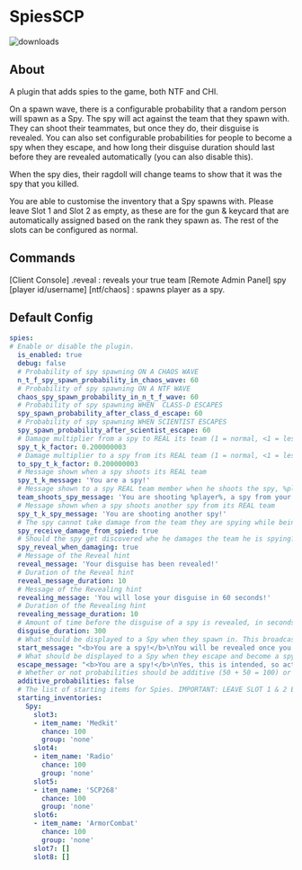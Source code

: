 # SpiesSCP

![downloads](https://img.shields.io/github/downloads/SrSisco/SpiesSCP/total?style=for-the-badge)

## About

A plugin that adds spies to the game, both NTF and CHI.

On a spawn wave, there is a configurable probability that a random person will spawn as a Spy. The spy will act against the team that they spawn with. They can shoot their teammates, but once they do, their disguise is revealed.
You can also set configurable probabilities for people to become a spy when they escape, and how long their disguise duration should last before they are revealed automatically (you can also disable this).

When the spy dies, their ragdoll will change teams to show that it was the spy that you killed.

You are able to customise the inventory that a Spy spawns with. Please leave Slot 1 and Slot 2 as empty, as these are for the gun & keycard that are automatically assigned based on the rank they spawn as. The rest of the slots can be configured as normal.

## Commands

[Client Console] .reveal : reveals your true team 
[Remote Admin Panel] spy [player id/username] [ntf/chaos] : spawns player as a spy.

## Default Config
```yaml
spies:
# Enable or disable the plugin.
  is_enabled: true
  debug: false
  # Probability of spy spawning ON A CHAOS WAVE
  n_t_f_spy_spawn_probability_in_chaos_wave: 60
  # Probability of spy spawning ON A NTF WAVE
  chaos_spy_spawn_probability_in_n_t_f_wave: 60
  # Probability of spy spawning WHEN  CLASS-D ESCAPES
  spy_spawn_probability_after_class_d_escape: 60
  # Probability of spy spawning WHEN SCIENTIST ESCAPES
  spy_spawn_probability_after_scientist_escape: 60
  # Damage multiplier from a spy to REAL its team (1 = normal, <1 = less, >1 more)
  spy_t_k_factor: 0.200000003
  # Damage multiplier to a spy from its REAL team (1 = normal, <1 = less, >1 more)
  to_spy_t_k_factor: 0.200000003
  # Message shown when a spy shoots its REAL team
  spy_t_k_message: 'You are a spy!'
  # Message shown to a spy REAL team member when he shoots the spy, %player% is replaced with the spy name
  team_shoots_spy_message: 'You are shooting %player%, a spy from your team!'
  # Message shown when a spy shoots another spy from its REAL team
  spy_t_k_spy_message: 'You are shooting another spy!'
  # The spy cannot take damage from the team they are spying while being a spy
  spy_receive_damage_from_spied: true
  # Should the spy get discovered whe he damages the team he is spying?
  spy_reveal_when_damaging: true
  # Message of the Reveal hint
  reveal_message: 'Your disguise has been revealed!'
  # Duration of the Reveal hint
  reveal_message_duration: 10
  # Message of the Revealing hint
  revealing_message: 'You will lose your disguise in 60 seconds!'
  # Duration of the Revealing hint
  revealing_message_duration: 10
  # Amount of time before the disguise of a spy is revealed, in seconds. Set to anything below 60 to disable
  disguise_duration: 300
  # What should be displayed to a Spy when they spawn in. This broadcast will always end with the TK multiplier factor (e.g. 0.2)
  start_message: "<b>You are a spy!</b>\nYou will be revealed once you use the .reveal command\nDamage against the team you spy for is multiplied by "
  # What should be displayed to a Spy when they escape and become a spy. This broadcast will always end with the TK multiplier factor (e.g. 0.2)
  escape_message: "<b>You are a spy!</b>\nYes, this is intended, so act normal\nDamage against the team you spy for is multiplied by "
  # Whether or not probabilities should be additive (50 + 50 = 100) or not (50 + 50 = 2 seperate 50% chances)
  additive_probabilities: false
  # The list of starting items for Spies. IMPORTANT: LEAVE SLOT 1 & 2 EMPTY! The spy's gun & keycard is assigned here automatically based on their rank, as well as Ammo. ItemName is the item to give them, and Chance is the percent chance of them spawning with it. You can specify the same item multiple times.
  starting_inventories:
    Spy:
      slot3:
      - item_name: 'Medkit'
        chance: 100
        group: 'none'
      slot4:
      - item_name: 'Radio'
        chance: 100
        group: 'none'
      slot5:
      - item_name: 'SCP268'
        chance: 100
        group: 'none'
      slot6:
      - item_name: 'ArmorCombat'
        chance: 100
        group: 'none'
      slot7: []
      slot8: []
```